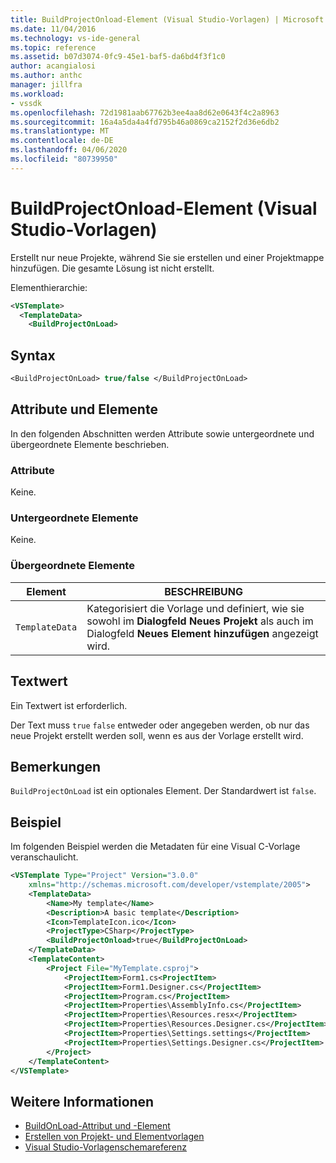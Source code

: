 ```yaml
---
title: BuildProjectOnload-Element (Visual Studio-Vorlagen) | Microsoft Docs
ms.date: 11/04/2016
ms.technology: vs-ide-general
ms.topic: reference
ms.assetid: b07d3074-0fc9-45e1-baf5-da6bd4f3f1c0
author: acangialosi
ms.author: anthc
manager: jillfra
ms.workload:
- vssdk
ms.openlocfilehash: 72d1981aab67762b3ee4aa8d62e0643f4c2a8963
ms.sourcegitcommit: 16a4a5da4a4fd795b46a0869ca2152f2d36e6db2
ms.translationtype: MT
ms.contentlocale: de-DE
ms.lasthandoff: 04/06/2020
ms.locfileid: "80739950"
---
```

# <a name="buildprojectonload-element-visual-studio-templates"></a>BuildProjectOnload-Element (Visual Studio-Vorlagen)
Erstellt nur neue Projekte, während Sie sie erstellen und einer Projektmappe hinzufügen. Die gesamte Lösung ist nicht erstellt.

Elementhierarchie:

```xml
<VSTemplate>
  <TemplateData>
    <BuildProjectOnLoad>
```

## <a name="syntax"></a>Syntax

```vb
<BuildProjectOnLoad> true/false </BuildProjectOnLoad>
```

## <a name="attributes-and-elements"></a>Attribute und Elemente
 In den folgenden Abschnitten werden Attribute sowie untergeordnete und übergeordnete Elemente beschrieben.

### <a name="attributes"></a>Attribute
 Keine.

### <a name="child-elements"></a>Untergeordnete Elemente
 Keine.

### <a name="parent-elements"></a>Übergeordnete Elemente

|Element|BESCHREIBUNG|
|-------------|-----------------|
|`TemplateData`|Kategorisiert die Vorlage und definiert, wie sie sowohl im **Dialogfeld Neues Projekt** als auch im Dialogfeld **Neues Element hinzufügen** angezeigt wird.|

## <a name="text-value"></a>Textwert
 Ein Textwert ist erforderlich.

 Der Text muss `true` `false` entweder oder angegeben werden, ob nur das neue Projekt erstellt werden soll, wenn es aus der Vorlage erstellt wird.

## <a name="remarks"></a>Bemerkungen
 `BuildProjectOnLoad` ist ein optionales Element. Der Standardwert ist `false`.

## <a name="example"></a>Beispiel
 Im folgenden Beispiel werden die Metadaten für eine Visual C-Vorlage veranschaulicht.

```xml
<VSTemplate Type="Project" Version="3.0.0"
    xmlns="http://schemas.microsoft.com/developer/vstemplate/2005">
    <TemplateData>
        <Name>My template</Name>
        <Description>A basic template</Description>
        <Icon>TemplateIcon.ico</Icon>
        <ProjectType>CSharp</ProjectType>
        <BuildProjectOnload>true</BuildProjectOnLoad>
    </TemplateData>
    <TemplateContent>
        <Project File="MyTemplate.csproj">
            <ProjectItem>Form1.cs<ProjectItem>
            <ProjectItem>Form1.Designer.cs</ProjectItem>
            <ProjectItem>Program.cs</ProjectItem>
            <ProjectItem>Properties\AssemblyInfo.cs</ProjectItem>
            <ProjectItem>Properties\Resources.resx</ProjectItem>
            <ProjectItem>Properties\Resources.Designer.cs</ProjectItem>
            <ProjectItem>Properties\Settings.settings</ProjectItem>
            <ProjectItem>Properties\Settings.Designer.cs</ProjectItem>
        </Project>
    </TemplateContent>
</VSTemplate>
```

## <a name="see-also"></a>Weitere Informationen

- [BuildOnLoad-Attribut und -Element](buildonload-visual-studio-templates.md)
- [Erstellen von Projekt- und Elementvorlagen](../ide/creating-project-and-item-templates.md)
- [Visual Studio-Vorlagenschemareferenz](../extensibility/visual-studio-template-schema-reference.md)
